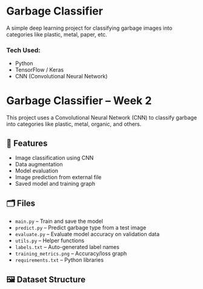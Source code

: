 # Garbage Classifier

A simple deep learning project for classifying garbage images into categories like plastic, metal, paper, etc.

### Tech Used:
- Python
- TensorFlow / Keras
- CNN (Convolutional Neural Network)

# Garbage Classifier – Week 2

This project uses a Convolutional Neural Network (CNN) to classify garbage into categories like plastic, metal, organic, and others.

## 🧠 Features
- Image classification using CNN
- Data augmentation
- Model evaluation
- Image prediction from external file
- Saved model and training graph

## 🗂 Files
- `main.py` – Train and save the model
- `predict.py` – Predict garbage type from a test image
- `evaluate.py` – Evaluate model accuracy on validation data
- `utils.py` – Helper functions
- `labels.txt` – Auto-generated label names
- `training_metrics.png` – Accuracy/loss graph
- `requirements.txt` – Python libraries

## 🖼 Dataset Structure
